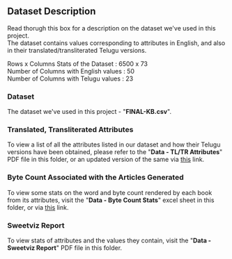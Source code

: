 ## Dataset Description

Read thorugh this box for a description on the dataset we've used in this project. <br /> 
The dataset contains values corresponding to attributes in English, and also in their translated/transliterated Telugu versions.

Rows x Columns Stats of the Dataset   : 6500 x 73 <br /> 
Number of Columns with English values : 50 <br /> 
Number of Columns with Telugu values  : 23 <br /> 

### Dataset
The dataset we've used in this project - "**FINAL-KB.csv**".

### Translated, Transliterated Attributes 
To view a list of all the attributes listed in our dataset and how their Telugu versions have been obtained, please refer to the "**Data - TL/TR Attributes**" PDF file in this folder, or an updated version of the same via [this](https://docs.google.com/document/d/1ShzYVrSgmkvICiYevx8gl2SFb0OIX10ivYOjxXugc-I/edit#) link.

### Byte Count Associated with the Articles Generated 
To view some stats on the word and byte count rendered by each book from its attributes, visit the "**Data - Byte Count Stats**" excel sheet in this folder, or via [this](https://docs.google.com/spreadsheets/d/1fRusmVxz03TrwrpqccHR26p5tz06a3AiDlQgLatmBh8/edit#gid=1146194384) link.

### Sweetviz Report
To view stats of attributes and the values they contain, visit the "**Data - Sweetviz Report**" PDF file in this folder.
